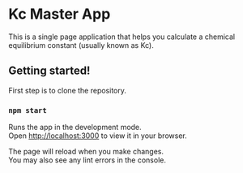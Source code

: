 # Kc Master App

This is a single page application that helps you calculate a chemical equilibrium constant (usually known as Kc).

## Getting started!

First step is to clone the repository.


### `npm start`

Runs the app in the development mode.\
Open [http://localhost:3000](http://localhost:3000) to view it in your browser.

The page will reload when you make changes.\
You may also see any lint errors in the console.
